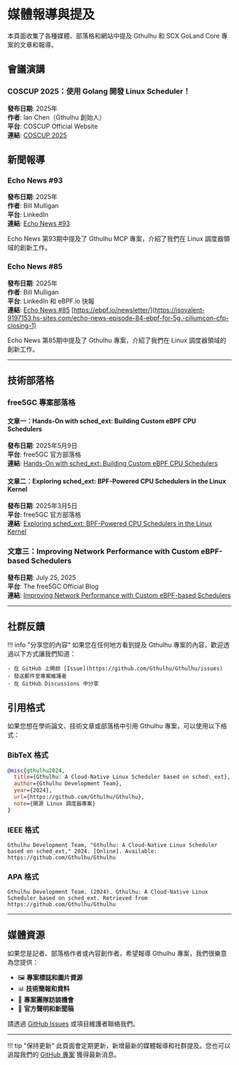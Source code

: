 # 媒體報導與提及

本頁面收集了各種媒體、部落格和網站中提及 Gthulhu 和 SCX GoLand Core 專案的文章和報導。

## 會議演講

### COSCUP 2025：使用 Golang 開發 Linux Scheduler！

**發布日期**: 2025年</br>
**作者**: Ian Chen（Gthulhu 創始人）</br>
**平台**: COSCUP Official Website</br>
**連結**: [COSCUP 2025](https://pretalx.coscup.org/coscup-2025/talk/review/PVBJLQEF7XEEUKYK3BCLREQSCNNUC33E)

## 新聞報導

### Echo News #93

**發布日期**: 2025年</br>
**作者**: Bill Mulligan</br>
**平台**: LinkedIn</br>
**連結**: [Echo News #93](https://www.linkedin.com/pulse/echo-news-93-bill-mulligan-fnxhf/?trackingId=r4LMwQRoR%2BWppouvcYeVow%3D%3D)


Echo News 第93期中提及了 Gthulhu MCP 專案，介紹了我們在 Linux 調度器領域的創新工作。

### Echo News #85

**發布日期**: 2025年</br>
**作者**: Bill Mulligan</br>
**平台**: LinkedIn 和 eBPF.io 快報</br>
**連結**: [Echo News #85](https://www.linkedin.com/pulse/echo-news-85-bill-mulligan-jcsgf/) [https://ebpf.io/newsletter/](https://isovalent-9197153.hs-sites.com/echo-news-episode-84-ebpf-for-5g.-ciliumcon-cfp-closing-1)


Echo News 第85期中提及了 Gthulhu 專案，介紹了我們在 Linux 調度器領域的創新工作。

---

## 技術部落格

### free5GC 專案部落格

#### 文章一：Hands-On with sched_ext: Building Custom eBPF CPU Schedulers
**發布日期**: 2025年5月9日  
**平台**: free5GC 官方部落格  
**連結**: [Hands-On with sched_ext: Building Custom eBPF CPU Schedulers](https://free5gc.org/blog/20250509/20250509/)

#### 文章二：Exploring sched_ext: BPF-Powered CPU Schedulers in the Linux Kernel
**發布日期**: 2025年3月5日  
**平台**: free5GC 官方部落格  
**連結**: [Exploring sched_ext: BPF-Powered CPU Schedulers in the Linux Kernel](https://free5gc.org/blog/20250305/20250305/)

### 文章三：Improving Network Performance with Custom eBPF-based Schedulers
**發布日期**: July 25, 2025  
**平台**: The free5GC Official Blog  
**連結**: [Improving Network Performance with Custom eBPF-based Schedulers](https://free5gc.org/blog/20250726/)

---

## 社群反饋

!!! info "分享您的內容"
    如果您在任何地方看到提及 Gthulhu 專案的內容，歡迎透過以下方式讓我們知道：
    
    - 在 GitHub 上開啟 [Issue](https://github.com/Gthulhu/Gthulhu/issues)
    - 發送郵件至專案維護者
    - 在 GitHub Discussions 中分享

## 引用格式

如果您想在學術論文、技術文章或部落格中引用 Gthulhu 專案，可以使用以下格式：

### BibTeX 格式
```bibtex
@misc{gthulhu2024,
  title={Gthulhu: A Cloud-Native Linux Scheduler based on sched\_ext},
  author={Gthulhu Development Team},
  year={2024},
  url={https://github.com/Gthulhu/Gthulhu},
  note={開源 Linux 調度器專案}
}
```

### IEEE 格式
```
Gthulhu Development Team, "Gthulhu: A Cloud-Native Linux Scheduler based on sched_ext," 2024. [Online]. Available: https://github.com/Gthulhu/Gthulhu
```

### APA 格式
```
Gthulhu Development Team. (2024). Gthulhu: A Cloud-Native Linux Scheduler based on sched_ext. Retrieved from https://github.com/Gthulhu/Gthulhu
```

---

## 媒體資源

如果您是記者、部落格作者或內容創作者，希望報導 Gthulhu 專案，我們很樂意為您提供：

- 🖼️ **專案標誌和圖片資源**
- 📊 **技術簡報和資料**
- 🎤 **專案團隊訪談機會**
- 📝 **官方聲明和新聞稿**

請透過 [GitHub Issues](https://github.com/Gthulhu/Gthulhu/issues) 或項目維護者聯絡我們。

---

!!! tip "保持更新"
    此頁面會定期更新，新增最新的媒體報導和社群提及。您也可以追蹤我們的 [GitHub 專案](https://github.com/Gthulhu/Gthulhu) 獲得最新消息。
